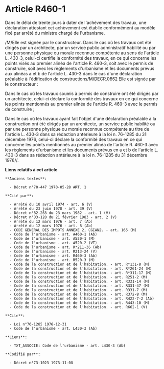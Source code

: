 # Article R460-1

Dans le délai de trente jours à dater de l'achèvement des travaux, une déclaration attestant cet achèvement est établie
conformément au modèle fixé par arrêté du ministre chargé de l'urbanisme.

/M/Elle est signée par le constructeur. Dans le cas où les travaux ont été dirigés par un architecte, par un service public
administratif habilité ou par une personne physique ou morale reconnue compétente au sens de l'article L. 430-3, celui-ci
certifie la conformité des travaux, en ce qui concerne les points visés au premier alinéa de l'article R. 460-3, soit avec le
permis de construire, soit avec les règlements d'urbanisme et les documents prévus aux alinéas a et b de l'article L. 430-3
dans le cas d'une déclaration préalable à l'édification de constructions/M/DECR.0862          Elle est signée par le
constructeur :

Dans le cas où les travaux soumis à permis de construire ont été dirigés par un architecte, celui-ci déclare la conformité
des travaux en ce qui concerne les points mentionnés au premier alinéa de l'article R. 460-3 avec le permis de construire ;

Dans le cas où les travaux ayant fait l'objet d'une déclaration préalable à la construction ont été dirigés par un
architecte, un service public habilité ou par une personne physique ou morale reconnue compétente au titre de l'article L.
430-3 dans sa rédaction antérieure à la loi n. 76-1285 du 31 décembre 1976, celui-ci déclare la conformité des travaux en ce
qui concerne les points mentionnés au premier alinéa de l'article R. 460-3 avec les règlements d'urbanisme et les documents
prévus en a et b de l'article L. 430-3 dans sa rédaction antérieure à la loi n. 76-1285 du 31 décembre 1976//.

**Liens relatifs à cet article**

	**Anciens textes**:

	  - Décret n°70-447 1970-05-28 ART. 1

	**Cité par**:

	  - Arrêté du 10 avril 1974 - art. 6 (V)
	  - Arrêté du 23 juin 1978 - art. 39 (V)
	  - Décret n°82-263 du 23 mars 1982 - art. 1 (V)
	  - Décret n°83-128 du 21 février 1983 - art. 2 (V)
	  - Arrêté du 12 mars 1976 - art. 7 (Ab)
	  - Arrêté du 12 mars 1976 - art. 8 (Ab)
	  - CODE GENERAL DES IMPOTS ANNEXE 2, CGIAN2. - art. 165 (M)
	  - Code de l'urbanisme - art. A460-1 (Ab)
	  - Code de l'urbanisme - art. A520-1 (M)
	  - Code de l'urbanisme - art. A520-2 (VT)
	  - Code de l'urbanisme - art. R*211-36 (Ab)
	  - Code de l'urbanisme - art. R213-24 (V)
	  - Code de l'urbanisme - art. R460-3 (Ab)
	  - Code de l'urbanisme - art. R520-3 (M)
	  - Code de la construction et de l'habitation. - art. R*131-8 (M)
	  - Code de la construction et de l'habitation. - art. R*261-24 (M)
	  - Code de la construction et de l'habitation. - art. R*311-17 (M)
	  - Code de la construction et de l'habitation. - art. R251-2 (M)
	  - Code de la construction et de l'habitation. - art. R331-14 (M)
	  - Code de la construction et de l'habitation. - art. R331-47 (M)
	  - Code de la construction et de l'habitation. - art. R331-7 (M)
	  - Code de la construction et de l'habitation. - art. R372-8 (M)
	  - Code de la construction et de l'habitation. - art. R422-7-2 (Ab)
	  - Code de la construction et de l'habitation. - art. R443-10 (M)
	  - Code de la construction et de l'habitation. - art. R662-1 (V)

	**Cite**:

	  - Loi n°76-1285 1976-12-31
	  - Code de l'urbanisme - art. L430-3 (Ab)

	**Liens**:

	  - TXT_ASSOCIE: Code de l'urbanisme - art. L430-3 (Ab)

	**Codifié par**:

	  - Décret n°73-1023 1973-11-08
